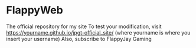# FlappyWeb
The official repository for my site
To test your modification, visit https://yourname.github.io/jpgt-official_site/ (where yourname is where you insert your username)
Also, subscribe to FlappyJay Gaming 
